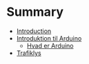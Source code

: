 # Summary

* [Introduction](README.md)
* [Introduktion til Arduino](arduino-introduktion/README.md)
    * [Hvad er Arduino](arduino-introduktion/hvad-er-arduino.md)
* [Trafiklys](trafiklys/README.md)
